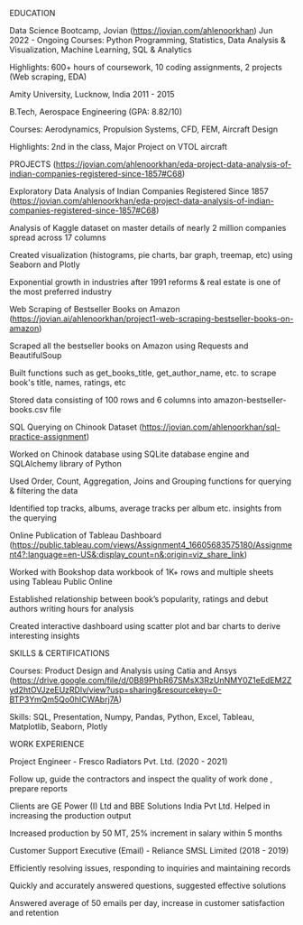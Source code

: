 EDUCATION

Data Science Bootcamp, Jovian (https://jovian.com/ahlenoorkhan)                        Jun 2022 - Ongoing
Courses: Python Programming, Statistics, Data Analysis & Visualization, Machine Learning, SQL & Analytics

Highlights: 600+ hours of coursework, 10 coding assignments, 2 projects (Web scraping, EDA)

Amity University, Lucknow, India                                                      2011 - 2015

B.Tech, Aerospace Engineering (GPA: 8.82/10)

Courses: Aerodynamics, Propulsion Systems, CFD, FEM, Aircraft Design

Highlights: 2nd in the class, Major Project on VTOL aircraft


PROJECTS (https://jovian.com/ahlenoorkhan/eda-project-data-analysis-of-indian-companies-registered-since-1857#C68)

Exploratory Data Analysis of Indian Companies Registered Since 1857 (https://jovian.com/ahlenoorkhan/eda-project-data-analysis-of-indian-companies-registered-since-1857#C68)

Analysis of Kaggle dataset on master details of nearly 2 million companies spread across 17 columns

Created visualization (histograms, pie charts, bar graph, treemap, etc) using Seaborn and Plotly

Exponential growth in industries after 1991 reforms & real estate is one of the most preferred industry


Web Scraping of Bestseller Books on Amazon (https://jovian.ai/ahlenoorkhan/project1-web-scraping-bestseller-books-on-amazon)

Scraped all the bestseller books on Amazon using Requests and BeautifulSoup

Built functions such as get_books_title, get_author_name, etc. to scrape book's title, names, ratings, etc

Stored data consisting of 100 rows and 6 columns into amazon-bestseller-books.csv file

SQL Querying on Chinook Dataset (https://jovian.com/ahlenoorkhan/sql-practice-assignment)

Worked on Chinook database using SQLite database engine and SQLAlchemy library of Python

Used Order, Count, Aggregation, Joins and Grouping functions for querying & filtering the data

Identified top tracks, albums, average tracks per album etc. insights from the querying

Online Publication of Tableau Dashboard (https://public.tableau.com/views/Assignment4_16605683575180/Assignment4?:language=en-US&:display_count=n&:origin=viz_share_link)

Worked with Bookshop data workbook of 1K+ rows and multiple sheets using Tableau Public Online

Established relationship between book’s popularity, ratings and debut authors writing hours for analysis

Created interactive dashboard using scatter plot and bar charts to derive interesting insights 

SKILLS & CERTIFICATIONS

Courses: Product Design and Analysis using Catia and Ansys (https://drive.google.com/file/d/0B89PhbR67SMsX3RzUnNMY0Z1eEdEM2Zyd2htOVJzeEUzRDlv/view?usp=sharing&resourcekey=0-BTP3YmQm5Qo0hICWAbrj7A)

Skills: SQL, Presentation, Numpy, Pandas, Python, Excel, Tableau, Matplotlib, Seaborn, Plotly

WORK EXPERIENCE

Project Engineer - Fresco Radiators Pvt. Ltd.                                              (2020 - 2021)

Follow up, guide the contractors and inspect the quality of work done , prepare reports

Clients are GE Power (I) Ltd and BBE Solutions India Pvt Ltd. Helped in increasing the production output 

Increased production by 50 MT, 25% increment in salary within 5 months

Customer Support Executive (Email) - Reliance SMSL Limited                                  (2018 -  2019)

Efficiently resolving issues, responding to inquiries and maintaining records 

Quickly and accurately answered questions, suggested effective solutions

Answered average of 50 emails per day, increase in customer satisfaction and retention
